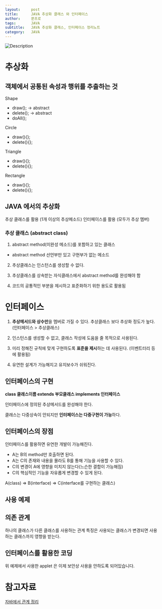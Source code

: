 ```yaml
---
layout:     post
title:      JAVA 추상화 클래스 와 인터페이스
author:     쭌프로
tags:       JAVA
subtitle:   JAVA 추상화 클래스, 인터페이스 정리노트
category:   JAVA
---
```


<!-- Start Writing Below in Markdown -->

![Description](https://alalstjr.github.io/jjunpro.github.io/img/java_bg.png)

# 추상화

## 객체에서 공통된 속성과 행위를 추출하는 것
     
Shape
  - draw(); -> abstract
  - delete(); -> abstract
  - doAll();

Circle
  - draw(){};
  - delete(){};
  
Triangle
  - draw(){};
  - delete(){};
  
Rectangle
  - draw(){};
  - delete(){};
  

## JAVA 에서의 추상화

추상 클래스를 활용 (1개 이상의 추상메소드)
인터페이스를 활용 (모두가 추상 멤버)

### 추상 클래스 (abstract class)

1. abstract method(미완성 메소드)를 포함하고 있는 클래스
  - abstract method 선언부만 있고 구현부가 없는 메소드
  
2. 추상클래스는 인스턴스를 생성할 수 없다.

3. 추상클래스를 상속받는 자식클래스에서 abstract method를 완성해야 함

4. 코드의 공통적인 부분을 제시하고 표준화하기 위한 용도로 활용됨

<script src="https://gist.github.com/alalstjr/3edce614b5822283e474e4a155e6dfb3.js"></script>

# 인터페이스

1. <b>추상메서드와 상수만</b>을 멤버로 가질 수 있다.
추상클래스 보다 추상화 정도가 높다.
(인터페이스 > 추상클래스)

2. 인스턴스를 생성할 수 없고, 클래스 작성에 도움을 줄 목적으로 사용된다.

3. 미리 정해진 규칙에 맞게 구현하도록 <b>표준을 제시</b>하는 데 사용된다.
(이벤트터리 등에 활용됨)

4. 유연한 설계가 가능해지고 유지보수가 쉬워진다.

## 인터페이스의 구현

<b>class 클래스이름 extends 부모클래스 implements 인터페이스</b>

인터페이스에 정의된 추상메서드를 완성해야 한다.

클래스는 다중상속이 안되지만 <b>인터페이스는 다중구현이 가능</b>하다.

## 인터페이스의 장점

인터페이스를 활용하면 유연한 개발이 가능해진다.
 - A는 B의 method만 호출하면 된다.
 - A는 C의 존재와 내용을 몰라도 B를 통해 기능을 사용할 수 있다.
 - C의 변경이 A에 영향을 미치지 않는다(느슨한 결합이 가능해짐)
 - C의 핵심적인 기능을 자유롭게 변경할 수 있게 된다.
 
A(class) => B(interface) => C(interface를 구현하는 클래스)

## 사용 예제

<script src="https://gist.github.com/alalstjr/7d2a2e709b2614ce875df7ac5361ee28.js"></script>

## 의존 관계

하나의 클래스가 다른 클래스를 사용하는 관계 
특징은 사용되는 클래스가 변경되면 사용하는 클래스까지 영향을 받는다.

## 인터페이스를 활용한 코딩

<script src="https://gist.github.com/alalstjr/bebca2b72afd215ac148e9ab23ba35f9.js"></script>

위 예제에서 사용한 applet 은 이제 보안상 사용을 안하도록 되어있습니다.

# 참고자료 
<a href="https://m.blog.naver.com/PostView.nhn?blogId=dkelf88&logNo=150046969961&proxyReferer=https%3A%2F%2Fwww.google.com%2F">
자바에서 관계 정리</a>
